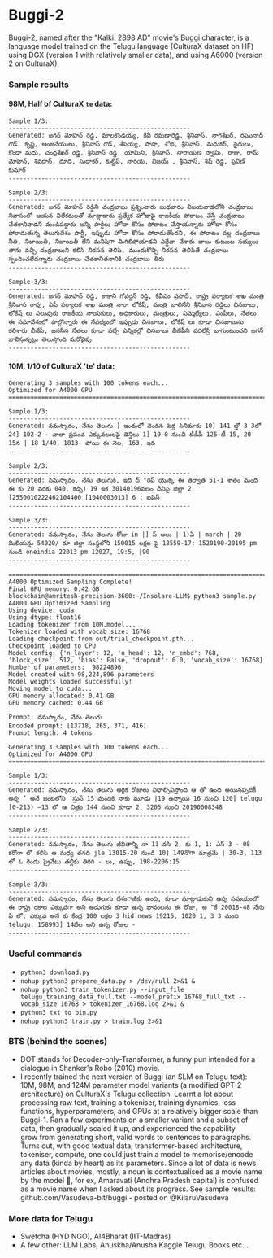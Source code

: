 # Buggi-2
Buggi-2, named after the "Kalki: 2898 AD" movie's Buggi character, is a language model trained on the Telugu language (CulturaX dataset on HF) using DGX (version 1 with relatively smaller data), and using A6000 (version 2 on CulturaX).

### Sample results
#### 98M, Half of CulturaX `te` data:
```
Sample 1/3:
--------------------------------------------------
Generated: జగన్ మోహన్ రెడ్డి, మాలకొండయ్య, కేవీ రమణారెడ్డి, శ్రీనివాస్, నాగశేఖర్, రఘునాధ్ గౌడ్, కృష్ణ, ఆంజనేయులు, శ్రీనివాస్ గౌడ్, శేషయ్య, పాషా, శోభ, శ్రీనివాస్, మధుకర్, సైదులు, కొండా మధు, చంద్రశేఖర్ రెడ్డి, శ్రీనివాస్ రెడ్డి, యామిని, శ్రీనివాస్, నారాయణ స్వామి, రాజు, రామ్ మోహన్, శివదాస్, దూది, సుధాకర్, కుల్దీప్, నారయ, విజయ్ , శ్రీనివాస్, శీష్ రెడ్డి, ప్రవీణ్ కుమార్
--------------------------------------------------

Sample 2/3:
--------------------------------------------------
Generated: జగన్ మోహన్ రెడ్డిని చంద్రబాబు ప్రశ్నించారు బుధవారం విజయవాడలోని చంద్రబాబు నివాసంలో ఆయన విలేకరులతో మాట్లాడారు ప్రత్యేక హోదాపై రాజకీయ పోరాటం చేస్తే చంద్రబాబు చేతకానివాడని మండిపడ్డారు అన్ని పార్టీలు హోదా కోసం పోరాటం చేస్తాయన్నారు హోదా కోసం పోరాడుతున్న తెలుగుదేశం పార్టీ, ఇప్పుడు హోదా కోసం పోరాడుతోందని, ఈ పోరాటం వల్ల చంద్రబాబు నీతి, నిజాయితీ, నిజాయితీ లేని మనిషిగా మిగిలిపోయాడని ఎద్దేవా చేశారు బాబు కుటుంబ సభ్యులు తాను వచ్చి చంద్రబాబుని కలిసి నిరసన తెలిపి, ముందుకొచ్చి నిరసన తెలిపితే చంద్రబాబు స్పందించలేదన్నారు చంద్రబాబు చేతకానితనానికి చంద్రబాబు తీరు
--------------------------------------------------

Sample 3/3:
--------------------------------------------------
Generated: జగన్ మోహన్ రెడ్డి, కాకాని గోవర్దన్ రెడ్డి, కేవీఎం ప్రసాద్, రాష్ట్ర పర్యాటక శాఖ మంత్రి శ్రీనివాస రావు, ఏపీ పర్యాటక శాఖ మంత్రి నారా లోకేష్, మంత్రి బాలినేని శ్రీనివాస రెడ్డిలు చినబాబు, లోకేష్ లు పలువురు రాజకీయ నాయకులు, అధికారులు, మంత్రులు, ఎమ్మెల్యేలు, ఎంపీలు, నేతలు ఈ సమావేశంలో పాల్గొన్నారు ఈ నేపథ్యంలో ఇప్పుడు చినబాబు, లోకేష్ లు కూడా చినబాబును కలిశారు బీజేపీ, జనసేన నేతలు కూడా వచ్చే ఎన్నికల్లో చినబాబు బీజేపీని వదిలేస్తే బాగుంటుందని జగన్ భావిస్తున్నట్లు తెలుస్తోంది మరోవైపు
--------------------------------------------------
```
#### 10M, 1/10 of CulturaX 'te' data:
```
Generating 3 samples with 100 tokens each...
Optimized for A4000 GPU
================================================================================

Sample 1/3:
--------------------------------------------------
Generated: నమస్కారం, నేను తెలుగు-] ఇందులో చెందిన పెద్ద సినిమాకు 10] 141 జ్తో 3-3లో 24] 102-2 - చాలా ప్రపంచ ఎక్కువలులపై డెన్డిలు 1] 19-0 నుంచి టీడీపీ 125-టీ 15, 20 15న | 18 1/40, 1813- పోయి ఈ నెల, 163, ఇది
--------------------------------------------------

Sample 2/3:
--------------------------------------------------
Generated: నమస్కారం, నేను తెలుగుకి, ఇది ద్ "రెప్ యొక్క ఈ తర్వాత 51-1 శాతం మంది ఈ కు 20 వరకు 040, కడ్సి) 19 ఇక 30140196వణం దీనిపై జిల్లా 2, [2550010222462104400 [1040003013] 6 : ఐపిస్
--------------------------------------------------

Sample 3/3:
--------------------------------------------------
Generated: నమస్కారం, నేను తెలుగు రోజు in |] స్ అలు | 1)ఏ | march | 20 మిలియన్లు 54020/ రూ జిల్లా సంస్థలోని 150015 లక్షల పై 18559-17: 1520190-20195 pm నుండి oneindia 22013 pm 12027, 19:5, |90
--------------------------------------------------

================================================================================
A4000 Optimized Sampling Complete!
Final GPU memory: 0.42 GB
blockchain@amritesh-precision-3660:~/Insolare-LLM$ python3 sample.py
A4000 GPU Optimized Sampling
Using device: cuda
Using dtype: float16
Loading tokenizer from 10M.model...
Tokenizer loaded with vocab size: 16768
Loading checkpoint from out/trial_checkpoint.pth...
Checkpoint loaded to CPU
Model config: {'n_layer': 12, 'n_head': 12, 'n_embd': 768, 'block_size': 512, 'bias': False, 'dropout': 0.0, 'vocab_size': 16768}
Number of parameters:  98224896
Model created with 98,224,896 parameters
Model weights loaded successfully!
Moving model to cuda...
GPU memory allocated: 0.41 GB
GPU memory cached: 0.44 GB

Prompt: నమస్కారం, నేను తెలుగు
Encoded prompt: [13718, 265, 371, 416]
Prompt length: 4 tokens

Generating 3 samples with 100 tokens each...
Optimized for A4000 GPU
================================================================================

Sample 1/3:
--------------------------------------------------
Generated: నమస్కారం, నేను తెలుగు ఆర్థిక రోజులు విధాల్సివిస్తోంది ఆ తో ఉంది అయినప్పటికీ అన్న ’ అనే జంటలోని ‘స్తుస్ 15 మందికి నాకు మూడు |19 ఉన్నాయి 16 నుంచి 120] telugu [0-213) –13 లో ఆ చిత్రం 144 నుంచి కూడా 2, 3205 నుంచి 20190008348
--------------------------------------------------

Sample 2/3:
--------------------------------------------------
Generated: నమస్కారం, నేను తెలుగు జీవితాన్ని నా 13 వసి 2, కు 1, 1: ఎస్ 3 - 08 కరోనా లో కలిసి ఆ మధ్య తనది jle 13015-20 నుండి 10] 149నోగా మాత్రమే | 30-3, 113 లో ఓ రెండు ప్రైవేటు తల్లికు తిరిగి - లు, ఉప్పు, 198-2206:15
--------------------------------------------------

Sample 3/3:
--------------------------------------------------
Generated: నమస్కారం, నేను తెలుగు దేశంాజీకు ఉంది, కూడా మాట్లాడుకుని ఉన్న సమయంలో ఈ రాష్ట్ర రకాల ఎక్కువగా అని అడుగుకు కూడా ఉన్న భావంలను ఈ రోజు, ఆ "కే 20018-48 నేను ఏ లో, ఎక్కువ అనే కు కేంద్ర 100 లక్షల 3 hid news 19215, 1020 1, 3 3 మంది telugu: 158993] 14వేల అని ఉన్న రోజుల -
--------------------------------------------------

```

### Useful commands
* `python3 download.py`
* `nohup python3 prepare_data.py > /dev/null 2>&1 &`
* `nohup python3 train_tokenizer.py --input_file telugu_training_data_full.txt --model_prefix 16768_full_txt --vocab_size 16768 > tokenizer_16768.log 2>&1 &`
* `python3 txt_to_bin.py`
* `nohup python3 train.py > train.log 2>&1`

### BTS (behind the scenes)
* DOT stands for Decoder-only-Transformer, a funny pun intended for a dialogue in Shanker's Robo (2010) movie.
* I recently trained the next version of Buggi (an SLM on Telugu text): 10M, 98M, and 124M parameter model variants (a modified GPT-2 architecture) on CulturaX's Telugu collection. Learnt a lot about processing raw text, training a tokeniser, training dynamics, loss functions, hyperparameters, and GPUs at a relatively bigger scale than Buggi-1. Ran a few experiments on a smaller variant and a subset of data, then gradually scaled it up, and experienced the capability grow from generating short, valid words to sentences to paragraphs. Turns out, with good textual data, transformer-based architecture, tokeniser, compute, one could just train a model to memorise/encode any data (kinda by heart) as its parameters. Since a lot of data is news articles about movies, mostly, a noun is contextualised as a movie name by the model 🤣, for ex, Amaravati (Andhra Pradesh capital) is confused as a movie name when I asked about its progress. See sample results: github.com/Vasudeva-bit/buggi - posted on @KilaruVasudeva

### More data for Telugu
* Swetcha (HYD NGO), AI4Bharat (IIT-Madras)
* A few other: LLM Labs, Anuskha/Anusha Kaggle Telugu Books etc...
